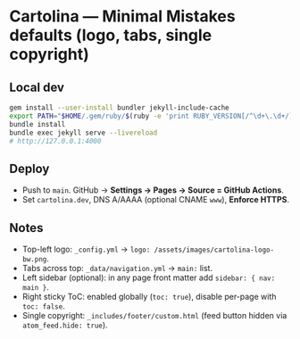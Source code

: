 # Cartolina — Minimal Mistakes defaults (logo, tabs, single copyright)

## Local dev
```bash
gem install --user-install bundler jekyll-include-cache
export PATH="$HOME/.gem/ruby/$(ruby -e 'print RUBY_VERSION[/^\d+\.\d+/]')/bin:$PATH"
bundle install
bundle exec jekyll serve --livereload
# http://127.0.0.1:4000
```

## Deploy
- Push to `main`. GitHub → **Settings → Pages → Source = GitHub Actions**.
- Set `cartolina.dev`, DNS A/AAAA (optional CNAME `www`), **Enforce HTTPS**.

## Notes
- Top-left logo: `_config.yml` → `logo: /assets/images/cartolina-logo-bw.png`.
- Tabs across top: `_data/navigation.yml` → `main:` list.
- Left sidebar (optional): in any page front matter add `sidebar: { nav: main }`.
- Right sticky ToC: enabled globally (`toc: true`), disable per-page with `toc: false`.
- Single copyright: `_includes/footer/custom.html` (feed button hidden via `atom_feed.hide: true`).
